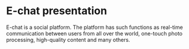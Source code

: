 # E-chat presentation
E-chat is a social platform. 
The platform has such functions as real-time communication between users from all over the world,
one-touch photo processing, high-quality content and many others. 

